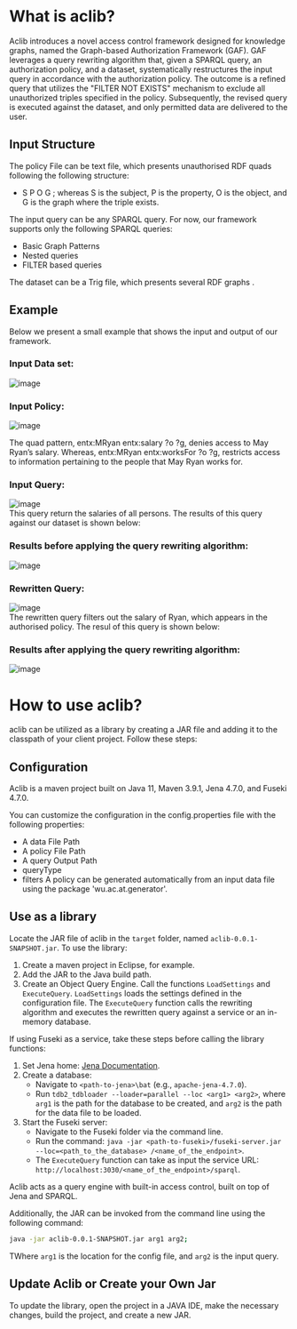 # What is aclib?

Aclib introduces a novel access control framework designed for knowledge graphs, named the Graph-based Authorization Framework (GAF). 
GAF leverages a query rewriting algorithm that, given a SPARQL query, an authorization policy, and a dataset, systematically restructures the input query in accordance with the authorization policy. 
The outcome is a refined query that utilizes the "FILTER NOT EXISTS" mechanism to exclude all unauthorized triples specified in the policy. Subsequently, the revised query is executed against the dataset, and only permitted data are delivered to the user.

## Input Structure

The policy File can be text file, which presents unauthorised RDF quads following the following structure:
- S  P  O  G ; whereas S is the subject, P is the property, O is the object, and G is the graph where the triple exists. 

The input query can be any SPARQL query. For now, our framework supports only the following SPARQL queries:
-  Basic Graph Patterns
-  Nested queries
-  FILTER based queries

The dataset can be a Trig file, which presents several RDF graphs .
   
## Example
Below we present a small example that shows the input and output of our framework. <br>

### Input Data set: <br>

![image](https://github.com/Ines-Akaichi/aclib/assets/43604498/e9306e4c-a115-4525-bd8b-9a1315b5edc0)

### Input Policy: <br>

![image](https://github.com/Ines-Akaichi/aclib/assets/43604498/a379be44-5513-42f1-9760-5defc7781418)

The quad pattern, entx:MRyan entx:salary ?o ?g, denies access to May Ryan’s salary. Whereas,
entx:MRyan entx:worksFor ?o ?g, restricts access to information pertaining
to the people that May Ryan works for.

### Input Query:  <br>

![image](https://github.com/Ines-Akaichi/aclib/assets/43604498/7da4d8f1-07e0-473d-b5e5-dc79e1ce3cc7) <br>
This query return the salaries of all persons. The results of this query against our dataset is shown below:   <br>

### Results before applying the query rewriting algorithm:   <br>
![image](https://github.com/Ines-Akaichi/aclib/assets/43604498/23ed335b-a7cc-4382-8a97-1383f7b752de)

### Rewritten Query:  <br>
![image](https://github.com/Ines-Akaichi/aclib/assets/43604498/95556449-cdba-44ab-8fa9-68962dbcdb49)  <br>
The rewritten query filters out the salary of Ryan, which appears in the authorised policy. The resul of this query is shown below: <br>

### Results after applying the query rewriting algorithm:   <br>

![image](https://github.com/Ines-Akaichi/aclib/assets/43604498/dcf95347-0bd2-4822-9444-04bb198496d6)

# How to use aclib?
aclib can be utilized as a library by creating a JAR file and adding it to the classpath of your client project. Follow these steps:

## Configuration
Aclib is a maven project built on Java 11, Maven 3.9.1, Jena 4.7.0, and Fuseki 4.7.0.

You can customize the configuration in the config.properties file with the following properties:
- A data File Path
- A policy File Path
- A query Output Path
- queryType
- filters
A policy can be generated automatically from an input data file using the package 'wu.ac.at.generator'.
## Use as a library
Locate the JAR file of aclib in the `target` folder, named `aclib-0.0.1-SNAPSHOT.jar`. To use the library:
1. Create a maven project in Eclipse, for example.
2. Add the JAR to the Java build path.
3. Create an Object Query Engine. Call the functions `LoadSettings` and `ExecuteQuery`. `LoadSettings` loads the settings defined in the configuration file.
The `ExecuteQuery` function calls the rewriting algorithm and executes the rewritten query against a service or an in-memory database.
  
If using Fuseki as a service, take these steps before calling the library functions:

1. Set Jena home: [Jena Documentation](https://jena.apache.org/documentation/tools/).
2. Create a database:
    - Navigate to `<path-to-jena>\bat` (e.g., `apache-jena-4.7.0`).
    - Run `tdb2_tdbloader --loader=parallel --loc <arg1> <arg2>`, where `arg1` is the path for the database to be created, and `arg2` is the path for the data file to be loaded.
3. Start the Fuseki server:
    - Navigate to the Fuseki folder via the command line.
    - Run the command: `java -jar <path-to-fuseki>/fuseki-server.jar --loc=<path_to_the_database> /<name_of_the_endpoint>`.
    - The `ExecuteQuery` function can take as input the service URL: `http://localhost:3030/<name_of_the_endpoint>/sparql`.

Aclib acts as a query engine with built-in access control, built on top of Jena and SPARQL.

Additionally, the JAR can be invoked from the command line using the following command:

```bash
java -jar aclib-0.0.1-SNAPSHOT.jar arg1 arg2;
```
TWhere `arg1` is the location for the config file, and `arg2` is the input query.


## Update Aclib or Create your Own Jar
To update the library, open the project in a JAVA IDE, make the necessary changes, build the project, and create a new JAR.
